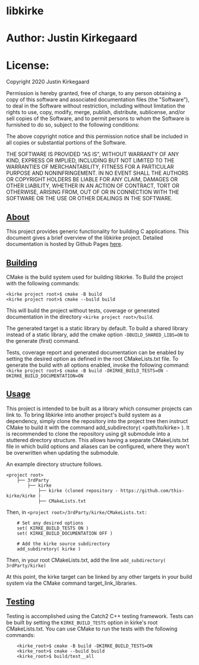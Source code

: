 # libkirke

# Author: Justin Kirkegaard

# License:

Copyright 2020 Justin Kirkegaard

Permission is hereby granted, free of charge, to any person obtaining a copy of this software and associated documentation files (the "Software"), to deal in the Software without restriction, including without limitation the rights to use, copy, modify, merge, publish, distribute, sublicense, and/or sell copies of the Software, and to permit persons to whom the Software is furnished to do so, subject to the following conditions:

The above copyright notice and this permission notice shall be included in all copies or substantial portions of the Software.

THE SOFTWARE IS PROVIDED "AS IS", WITHOUT WARRANTY OF ANY KIND, EXPRESS OR IMPLIED, INCLUDING BUT NOT LIMITED TO THE WARRANTIES OF MERCHANTABILITY, FITNESS FOR A PARTICULAR PURPOSE AND NONINFRINGEMENT. IN NO EVENT SHALL THE AUTHORS OR COPYRIGHT HOLDERS BE LIABLE FOR ANY CLAIM, DAMAGES OR OTHER LIABILITY, WHETHER IN AN ACTION OF CONTRACT, TORT OR OTHERWISE, ARISING FROM, OUT OF OR IN CONNECTION WITH THE SOFTWARE OR THE USE OR OTHER DEALINGS IN THE SOFTWARE.

## <ins>About</ins>

This project provides generic functionality for building C applications. This document gives a brief overview of the libkirke project.  Detailed documentation is hosted by Github Pages [here](https://this-kirke.github.io/kirke-docs/index.html).
  
## <ins>Building</ins>

CMake is the build system used for building libkirke.  To Build the project with the following commands: 

`<kirke project root>$ cmake -B build`  
`<kirke project root>$ cmake --build build`

This will build the project without tests, coverage or generated documentation in the directory `<kirke project root>/build`.

The generated target is a static library by default. To build a shared library instead of a static library, add the cmake option `-DBUILD_SHARED_LIBS=ON` to the generate (first) command.

Tests, coverage report and generated documentation can be enabled by setting the desired option as defined in the root CMakeLists.txt file. To generate the build with all options enabled, invoke the following command:  
    `<kirke project root>$ cmake -B build -DKIRKE_BUILD_TESTS=ON -DKIRKE_BUILD_DOCUMENTATION=ON`  

## <ins>Usage</ins>

This project is intended to be built as a library which consumer projects can link to. To bring libkirke into another project's build system as a dependency, simply clone the repository into the project tree then instruct CMake to build it with the command add_subdirectory( <path/to/kirke> ).  It is recommended to clone the repository using git submodule into a stuttered directory structure.  This allows having a separate CMakeLists.txt file in which build options and aliases can be configured, where they won't be overwritten when updating the submodule.

An example directory structure follows.

```
<project root>
    ├── 3rdParty  
        ├── kirke  
            ├── kirke (cloned repository - https://github.com/this-kirke/kirke )  
            ├── CMakeLists.txt  
```

Then, in `<project root>/3rdParty/kirke/CMakeLists.txt:`  
```
    # Set any desired options
    set( KIRKE_BUILD_TESTS ON )
    set( KIRKE_BUILD_DOCUMENTATION OFF )

    # Add the kirke source subdirectory
    add_subdiretory( kirke )
```

Then, in your root CMakeLists.txt, add the line `add_subdirectory( 3rdParty/kirke)`

At this point, the kirke target can be linked by any other targets in your build system via the CMake command target_link_libraries.

## <ins>Testing</ins>

Testing is accomplished using the Catch2 C++ testing framework. Tests can be built by setting the `KIRKE_BUILD_TESTS` option in kirke's root CMakeLists.txt. You can use CMake to run the tests with the following commands:
```
    <kirke_root>$ cmake -B build -DKIRKE_BUILD_TESTS=ON
    <kirke_root>$ cmake --build build
    <kirke_root>$ build/test__all
```
